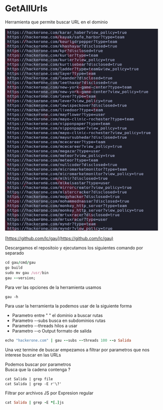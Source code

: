 # GetAllUrls

Herramienta que permite buscar URL en el dominio

![label text](imgs/01.png)

[https://github.com/lc/gau](https://github.com/lc/gau)

Descargamos el repositoio y ejecutamos los siguientes comando por separado

```ruby
cd gau/cmd/gau
go build
sudo mv gau /usr/bin
gau --version;
```

Para ver las opciones de la herramienta usamos

```
gau -h
```

Para usar la herramienta la podemos usar de la siguiente forma
* Parametro entre " " el dominio a buscar rutas
* Parametro --subs busca en subdominios rutas
* Parametro --threads hilos a usar
* Parametro --o Output formato de salida

```ruby
echo "hackerone.com" | gau --subs --threads 100 --o Salida
```

Una vez termine de buscar empezamos a filtrar por parametros que nos interese buscar en las URLs

Podemos buscar por parametros\
Busca que la cadena contenga ?

```
cat Salida | grep file
cat Salida | grep -E r'\?'
```

Filtrar por archivos JS por Expresion regular

```ruby
cat Salida | grep -E *[.]js
```

























